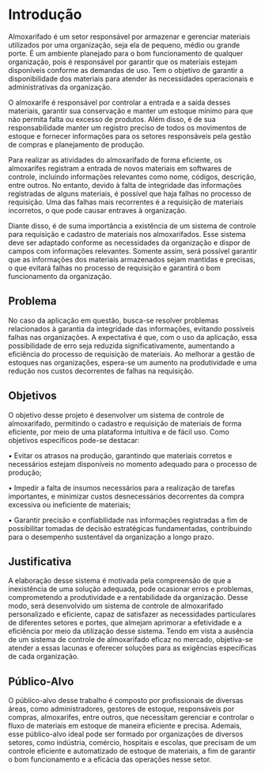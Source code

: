 # Introdução

 Almoxarifado é um setor responsável por armazenar e gerenciar materiais utilizados por uma organização, seja ela de pequeno, médio ou grande porte. É um ambiente planejado para o bom funcionamento de qualquer organização, pois é responsável por garantir que os materiais estejam disponíveis conforme as demandas de uso. Tem o objetivo de garantir a disponibilidade dos materiais para atender às necessidades operacionais e administrativas da organização.

O almoxarife é responsável por controlar a entrada e a saída desses materiais, garantir sua conservação e manter um estoque mínimo para que não permita falta ou excesso de produtos. Além disso, é de sua responsabilidade manter um registro preciso de todos os movimentos de estoque e fornecer informações para os setores responsáveis pela gestão de compras e planejamento de produção.

Para realizar as atividades do almoxarifado de forma eficiente, os almoxarifes registram a entrada de novos materiais em softwares de controle, incluindo informações relevantes como nome, códigos, descrição, entre outros. No entanto, devido à falta de integridade das informações registradas de alguns materiais, é possível que haja falhas no processo de requisição. Uma das falhas mais recorrentes é a requisição de materiais incorretos, o que pode causar entraves à organização.

Diante disso, é de suma importância a existência de um sistema de controle para requisição e cadastro de materiais nos almoxarifados. Esse sistema deve ser adaptado conforme as necessidades da organização e dispor de campos com informações relevantes. Somente assim, será possível garantir que as informações dos materiais armazenados sejam mantidas e precisas, o que evitará falhas no processo de requisição e garantirá o bom funcionamento da organização.

<head>

## Problema
No caso da aplicação em questão, busca-se resolver problemas relacionados à garantia da integridade das informações, evitando possíveis falhas nas organizações. A expectativa é que, com o uso da aplicação, essa possibilidade de erro seja reduzida significativamente, aumentando a eficiência do processo de requisição de materiais. Ao melhorar a gestão de estoques nas organizações, espera-se um aumento na produtividade e uma redução nos custos decorrentes de falhas na requisição. 

<head>

## Objetivos

O objetivo desse projeto é desenvolver um sistema de controle de almoxarifado, permitindo o cadastro e requisição de materiais de forma eficiente, por meio de uma plataforma intuitiva e de fácil uso.
Como objetivos específicos pode-se destacar:

•	Evitar os atrasos na produção, garantindo que materiais corretos e necessários estejam disponíveis no momento adequado para o processo de produção;

•	Impedir a falta de insumos necessários para a realização de tarefas importantes, e minimizar custos desnecessários decorrentes da compra excessiva ou ineficiente de materiais;

•	Garantir precisão e confiabilidade nas informações registradas a fim de possibilitar tomadas de decisão estratégicas fundamentadas, contribuindo para o desempenho sustentável da organização a longo prazo.


<head>

## Justificativa

A elaboração desse sistema é motivada pela compreensão de que a inexistência de uma solução adequada, pode ocasionar erros e problemas, comprometendo a produtividade e a rentabilidade da organização. Desse modo, será desenvolvido um sistema de controle de almoxarifado personalizado e eficiente, capaz de satisfazer as necessidades particulares de diferentes setores e portes, que almejam aprimorar a efetividade e a eficiência por meio da utilização desse sistema. Tendo em vista a ausência de um sistema de controle de almoxarifado eficaz no mercado, objetiva-se atender a essas lacunas e oferecer soluções para as exigências específicas de cada organização.

<head>

## Público-Alvo

O público-alvo desse trabalho é composto por profissionais de diversas áreas, como administradores, gestores de estoque, responsáveis por compras, almoxarifes, entre outros, que necessitam gerenciar e controlar o fluxo de materiais em estoque de maneira eficiente e precisa. Ademais, esse público-alvo ideal pode ser formado por organizações de diversos setores, como indústria, comércio, hospitais e escolas, que precisam de um controle eficiente e automatizado de estoque de materiais, a fim de garantir o bom funcionamento e a eficácia das operações nesse setor.


